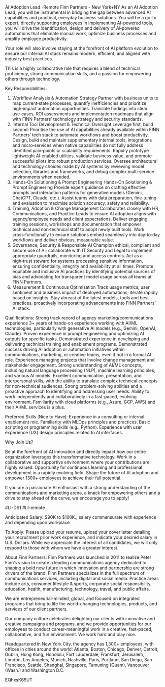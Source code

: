 AI Adoption Lead -Remote
Finn Partners - New York+NY
As an AI Adoption Lead, you will be instrumental in bridging the gap between advanced AI capabilities and practical, everyday business solutions. You will be a go-to expert, directly supporting employees in implementing AI-powered tools, you will drive the identification, design and delivery of AI‑powered automations that eliminate manual work, optimize business processes and amplify employee productivity.

Your role will also involve staying at the forefront of AI platform evolution to ensure our internal AI stack remains modern, efficient, and aligned with industry best practices.

This is a highly collaborative role that requires a blend of technical proficiency, strong communication skills, and a passion for empowering others through technology.

Key Responsibilities:
1. Workflow Analysis & Automation Strategy
Partner with business units to map current‑state processes, quantify inefficiencies and prioritize high‑impact automation opportunities.
Translate findings into clear use‑cases, ROI assessments and implementation roadmaps that align with FINN Partners’ technology strategy and security standards.
2. Internal Tool Development & Technical Oversight
Leverage first, build second: Prioritise the use of AI capabilities already available within FINN Partners’ tech stack to automate workflows and boost productivity.
Design, build and maintain supplementary internal tools, integrations and micro‑services when native capabilities do not fully address identified pain‑points or scalability requirements.
Rapidly prototype lightweight AI‑enabled utilities, validate business value, and promote successful pilots into robust production services.
Oversee architectural and technology choices made by AI systems by reviewing model selection, libraries and frameworks, and debug complex multi‑service environments when needed.
3. Hands‑On Solutioning & Prompt Engineering Hands‑On Solutioning & Prompt Engineering
Provide expert guidance on crafting effective prompts and interaction patterns for generative models (Gemini, ChatGPT, Claude, etc.).
Assist teams with data preparation, fine‑tuning and evaluation to maximise solution accuracy, safety and reliability.
4. Training, Adoption & Change Management
Collaborates closely with HR, Communications, and Practice Leads to ensure AI adoption aligns with agency/employee needs and client expectations.
Deliver engaging training sessions, workshops and documentation that empower technical and non‑technical staff to adopt newly built tools.
Work cross‑functionally to ensure solutions embed seamlessly into day‑to‑day workflows and deliver obvious, measurable value.
5. Governance, Security & Responsible AI
Champion ethical, compliant and secure use of AI; collaborate with IT Security and Legal to implement appropriate guardrails, monitoring and access controls.
Act as a high‑trust steward for systems processing sensitive information, ensuring confidentiality, integrity and availability at all times.
Promote equitable and inclusive AI practices by identifying potential sources of bias and advocating for transparent model usage across all teams at FINN Partners.
6. Measurement & Continuous Optimisation
Track usage metrics, user sentiment and business impact of deployed automations; iterate rapidly based on insights.
Stay abreast of the latest models, tools and best practices, proactively incorporating advancements into FINN Partners’ AI stack.

Qualifications:
Strong track record of agency marketing/communications experience
3+ years of hands-on experience working with AI/ML technologies, particularly with generative AI models (e.g., Gemini, OpenAI, Claude).
Proven experience in prompt engineering and optimizing AI outputs for specific tasks.
Demonstrated experience in developing and delivering technical training and enablement programs.
Demonstrated success driving AI adoption or automation initiatives within communications, marketing, or creative teams, even if not in a formal AI role.
Experience managing projects that involve change management and stakeholder engagement.
Strong understanding of AI/ML concepts, including natural language processing (NLP), machine learning principles, and various AI models.
Excellent communication, presentation, and interpersonal skills, with the ability to translate complex technical concepts for non-technical audiences.
Strong problem-solving abilities and a proactive approach to identifying and addressing user needs.
Ability to work independently and collaboratively in a fast-paced, evolving environment.
Familiarity with cloud platforms (e.g., Azure, GCP, AWS) and their AI/ML services is a plus.

Preferred Skills (Nice to Have):
Experience in a consulting or internal enablement role.
Familiarity with MLOps principles and practices.
Basic scripting or programming skills (e.g., Python).
Experience with user experience (UX) design principles related to AI interfaces.

Why Join Us?

Be at the forefront of AI innovation and directly impact how our entire organization leverages this transformative technology.
Work in a collaborative and supportive environment where your contributions are highly valued.
Opportunity for continuous learning and professional development in a rapidly evolving field.
Shape the future of AI adoption and empower 1300+ employees to achieve their full potential.

If you are a passionate AI enthusiast with a strong understanding of the communications and marketing arena, a knack for empowering others and a drive to stay ahead of the curve, we encourage you to apply!

#LI-DS1 #LI-remote

Anticipated Salary: $90K to $100K.; salary commensurate with experience and depending upon workplace.

To Apply:
Please upload your resume, upload your cover letter detailing your recruitment prior work experience, and indicate your desired salary in U.S. Dollars. While we appreciate the interest of all candidates, we will only respond to those with whom we have a greater interest.

About Finn Partners:
Finn Partners was launched in 2011 to realize Peter Finn’s vision to create a leading communications agency dedicated to shaping a bold new future in which innovation and partnership are strong drivers of the brand. Finn Partners specializes in the full spectrum of communications services, including digital and social media. Practice areas include arts, consumer lifestyle & sports, corporate social responsibility, education, health, manufacturing, technology, travel, and public affairs.

We are entrepreneurial-minded, global, and focused on integrated programs that bring to life the world-changing technologies, products, and services of our client partners.

Our company culture celebrates delighting our clients with innovative and creative campaigns and programs, and we provide opportunities for our employees to conduct career-meaningful work in a creative, fast-paced, collaborative, and fun environment. We work hard and play nice.

Headquartered in New York City, the agency has 1,300+ employees, with offices in cities around the world: Atlanta, Boston, Chicago, Denver, Detroit, Dublin, Hong Kong, Honolulu, Fort Lauderdale, Frankfurt, Jerusalem, London, Los Angeles, Munich, Nashville, Paris, Portland, San Diego, San Francisco, Seattle, Shanghai, Singapore, Tamuning (Guam), Vancouver (Wash.) and Washington D.C.

EQhxsK65UT